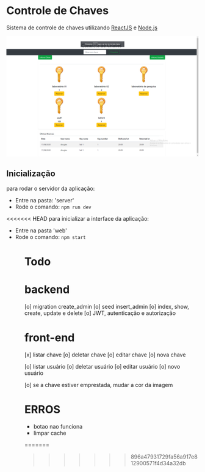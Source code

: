 # Controle de Chaves
Sistema de controle de chaves utilizando <a href='https://pt-br.reactjs.org/'>ReactJS</a> e <a href='https://www.nodejs.org/'>Node.js</a>

![Alt text](home.png?raw=true "Optional Title")

## Inicialização
para rodar o servidor da aplicação:
<ul>  
  <li>Entre na pasta: 'server'</li>
<li>Rode o comando: <code>npm run dev</code></li> 
  </ul>

<<<<<<< HEAD
para inicializar a interface da aplicação:
<ul>
  <li>Entre na pasta 'web'</li>
  <li>Rode o comando: <code>npm start</code></li>
  <ul>

# Todo
# backend     
  [o] migration create_admin
  [o] seed insert_admin
  [o] index, show, create, update e delete
  [o] JWT, autenticação e autorização
  
     
# front-end
  [x] listar chave
  [o] deletar chave
  [o] editar chave
  [o] nova chave

  [o] listar usuário
  [o] deletar usuário
  [o] editar usuário
  [o] novo usuário
  
  [o] se a chave estiver emprestada, mudar a cor da imagem

# ERROS
  - botao nao funciona
  - limpar cache



=======
>>>>>>> 896a47931729fa56a917e812900571f4d34a32db
